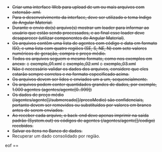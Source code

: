 *	~~Criar uma interface Web para upload de um ou mais arquivos com extensão .xml.~~ 
*	~~Para o desenvolvimento da interface, deve ser utilizado o tema Indigo do Angular Material.~~
*	~~Durante o envio do(s) arquivo(s) mostrar um loader para informar ao usuário que estão sendo processados, e ao final esse loader deve desaparecer (utilizar componentes do Angular Material)~~.
*	~~Os arquivos contêm uma lista de agentes com código e data em formato ISO, e uma lista com quatro regiões (SE, S, NE, N) com sete valores numéricos de geração, compra e preço médio.~~
*	~~Todos os arquivos seguem o mesmo formato, como nos exemplos em anexo:~~
o	~~exemplo_01.xml~~
o	~~exemplo_02.xml~~
o	~~exemplo_03.xml~~
*	~~Não é necessário validar os dados dos arquivos, considere que eles estarão sempre corretos e no formato especificado acima.~~
*	~~Os arquivos devem ser lidos e enviados um a um, sequencialmente.~~
*	~~Os arquivos podem conter quantidades grandes de dados, por exemplo, 1.000 agentes (agentes/agente[0..999])~~
*	~~Os dados de preço médio (/agentes/agente[]/submercado[]/precoMedio) são confidenciais, portanto devem ser removidos ou substituídos por valores em branco antes de serem enviados.~~
*	~~Ao receber cada arquivo, o back-end deve apenas imprimir na saída padrão (System.out) os códigos de agentes (/agentes/agente[]/codigo) recebidos.~~
*	~~Salvar os itens no Banco de dados.~~
*	Recuperar um dado consolidado por região.

eof ==